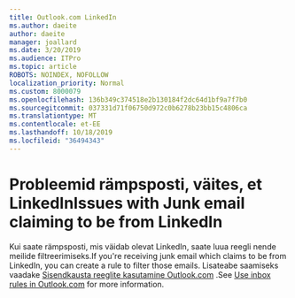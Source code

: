 ```yaml
---
title: Outlook.com LinkedIn
ms.author: daeite
author: daeite
manager: joallard
ms.date: 3/20/2019
ms.audience: ITPro
ms.topic: article
ROBOTS: NOINDEX, NOFOLLOW
localization_priority: Normal
ms.custom: 8000079
ms.openlocfilehash: 136b349c374518e2b130184f2dc64d1bf9a7f7b0
ms.sourcegitcommit: 037331d71f06750d972c0b6278b23bb15c4806ca
ms.translationtype: MT
ms.contentlocale: et-EE
ms.lasthandoff: 10/18/2019
ms.locfileid: "36494343"
---
```

# <a name="issues-with-junk-email-claiming-to-be-from-linkedin"></a><span data-ttu-id="d7359-102">Probleemid rämpsposti, väites, et LinkedIn</span><span class="sxs-lookup"><span data-stu-id="d7359-102">Issues with Junk email claiming to be from LinkedIn</span></span>

<span data-ttu-id="d7359-103">Kui saate rämpsposti, mis väidab olevat LinkedIn, saate luua reegli nende meilide filtreerimiseks.</span><span class="sxs-lookup"><span data-stu-id="d7359-103">If you're receiving junk email which claims to be from LinkedIn, you can create a rule to filter those emails.</span></span>
<span data-ttu-id="d7359-104">Lisateabe saamiseks vaadake [Sisendkausta reeglite kasutamine Outlook.com](https://aka.ms/OutlookComInboxRules) .</span><span class="sxs-lookup"><span data-stu-id="d7359-104">See [Use inbox rules in Outlook.com](https://aka.ms/OutlookComInboxRules) for more information.</span></span>


